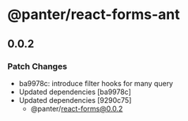 # @panter/react-forms-ant

## 0.0.2

### Patch Changes

- ba9978c: introduce filter hooks for many query
- Updated dependencies [ba9978c]
- Updated dependencies [9290c75]
  - @panter/react-forms@0.0.2
